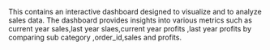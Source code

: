 This contains an interactive dashboard designed to visualize and to analyze sales data. The dashboard provides insights into various metrics such as current year sales,last year slaes,current year profits ,last year profits by comparing sub category ,order_id,sales and profits.
